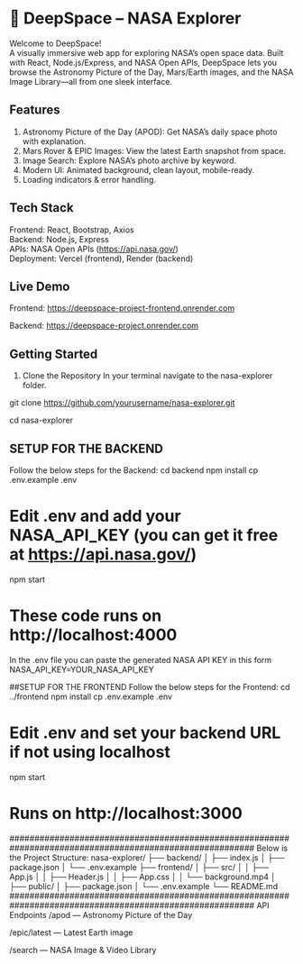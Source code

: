 # 🚀 DeepSpace – NASA Explorer

Welcome to DeepSpace!  
A visually immersive web app for exploring NASA’s open space data. Built with React, Node.js/Express, and NASA Open APIs, 
DeepSpace lets you browse the Astronomy Picture of the Day, Mars/Earth images, and the NASA Image Library—all from one sleek interface.

## Features

1. Astronomy Picture of the Day (APOD): Get NASA’s daily space photo with explanation.  
2. Mars Rover & EPIC Images: View the latest Earth snapshot from space.  
3. Image Search: Explore NASA’s photo archive by keyword.  
4. Modern UI: Animated background, clean layout, mobile-ready.  
5. Loading indicators & error handling.

## Tech Stack
Frontend: React, Bootstrap, Axios  
Backend: Node.js, Express  
APIs: NASA Open APIs (https://api.nasa.gov/)  
Deployment: Vercel (frontend), Render (backend)

## Live Demo
Frontend: https://deepspace-project-frontend.onrender.com

Backend: https://deepspace-project.onrender.com

## Getting Started
1. Clone the Repository
In your terminal navigate to the nasa-explorer folder.

git clone https://github.com/yourusername/nasa-explorer.git

cd nasa-explorer

## SETUP FOR THE BACKEND
Follow the below steps for the Backend:
cd backend
npm install
cp .env.example .env
# Edit .env and add your NASA_API_KEY (you can get it free at https://api.nasa.gov/)
npm start
# These code runs on http://localhost:4000

In the .env file you can paste the generated NASA API KEY in this form NASA_API_KEY=YOUR_NASA_API_KEY

##SETUP FOR THE FRONTEND
Follow the below steps for the Frontend:
cd ../frontend
npm install
cp .env.example .env
# Edit .env and set your backend URL if not using localhost
npm start
# Runs on http://localhost:3000

#########################################################################################################
Below is the Project Structure:
nasa-explorer/
  ├── backend/
  │    ├── index.js
  │    ├── package.json
  │    └── .env.example
  ├── frontend/
  │    ├── src/
  │    │    ├── App.js
  │    │    ├── Header.js
  │    │    ├── App.css
  │    │    └── background.mp4
  │    ├── public/
  │    ├── package.json
  │    └── .env.example
  └── README.md
  #########################################################################################################
   API Endpoints
  /apod — Astronomy Picture of the Day

  /epic/latest — Latest Earth image

  /search — NASA Image & Video Library

  


  
